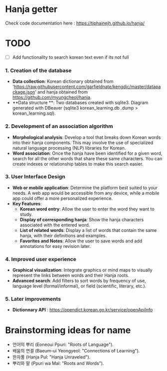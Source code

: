 # Hanja getter
Check code documentation here : https://tiphainejh.github.io/hanja/

# TODO
- [ ] Add functionality to search korean text even if its not full

### 1. **Creation of the database**

- **Data collection**: Korean dictionary obtained from 'https://raw.githubusercontent.com/garfieldnate/kengdic/master/datapackage.json' and hanja obtained from https://github.com/myungcheol/hanja.
- **Data structure **: Two databases created with sqlite3. Diagram generated with DBeaver (sqlite3 korean_learning.db .dump > korean_learning.sql).

### 2. **Development of an association algorithm**

- **Morphological analysis**: Develop a tool that breaks down Korean words into their hanja components. This may involve the use of specialized natural language processing (NLP) libraries for Korean.
- **Word association**: Once the hanja have been identified for a given word, search for all the other words that share these same characters. You can create indexes or relationship tables to make this search easier.

### 3. **User Interface Design**

- **Web or mobile application**: Determine the platform best suited to your needs. A web app would be accessible from any device, while a mobile app could offer a more personalized experience.
- **Key Features**:
  - **Korean word entry**: Allow the user to enter the word they want to study.
  - **Display of corresponding hanja**: Show the hanja characters associated with the entered word.
  - **List of related words**: Display a list of words that contain the same hanja, with their definitions and examples.
  - **Favorites and Notes**: Allow the user to save words and add annotations for easy revision later.

### 4. **Improved user experience**

- **Graphical visualization**: Integrate graphics or mind maps to visually represent the links between words and their Hanja roots.
- **Advanced search**: Add filters to sort words by frequency of use, language level (formal/informal), or field (scientific, literary, etc.).

### 5. **Later improvements**

- **Dictionnary API** : https://opendict.korean.go.kr/service/openApiInfo 

# Brainstorming ideas for name

- 언어의 뿌리 (Eoneoui Ppuri: "Roots of Language").
- 배움의 연결 (Baeum-ui Yeongyeol: "Connections of Learning").
- 한자풀 (Hanja Pul: "Hanja Unraveled").
- 뿌리와 말 (Ppuri wa Mal: "Roots and Words").